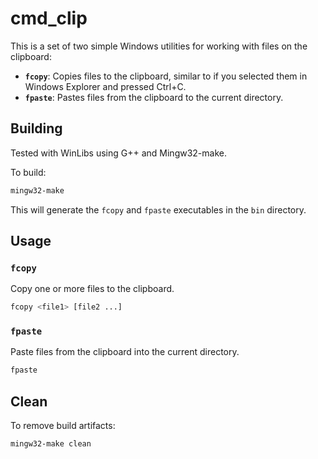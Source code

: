 # cmd_clip
This is a set of two simple Windows utilities for working with files on the clipboard:

- **`fcopy`**: Copies files to the clipboard, similar to if you selected them in Windows Explorer and pressed Ctrl+C.
- **`fpaste`**: Pastes files from the clipboard to the current directory.

## Building

Tested with WinLibs using G++ and Mingw32-make.

To build:

```sh
mingw32-make
```

This will generate the `fcopy` and `fpaste` executables in the `bin` directory.

## Usage

### `fcopy`

Copy one or more files to the clipboard.

```sh
fcopy <file1> [file2 ...]
```

### `fpaste`

Paste files from the clipboard into the current directory.

```sh
fpaste
```

## Clean

To remove build artifacts:

```sh
mingw32-make clean
```

